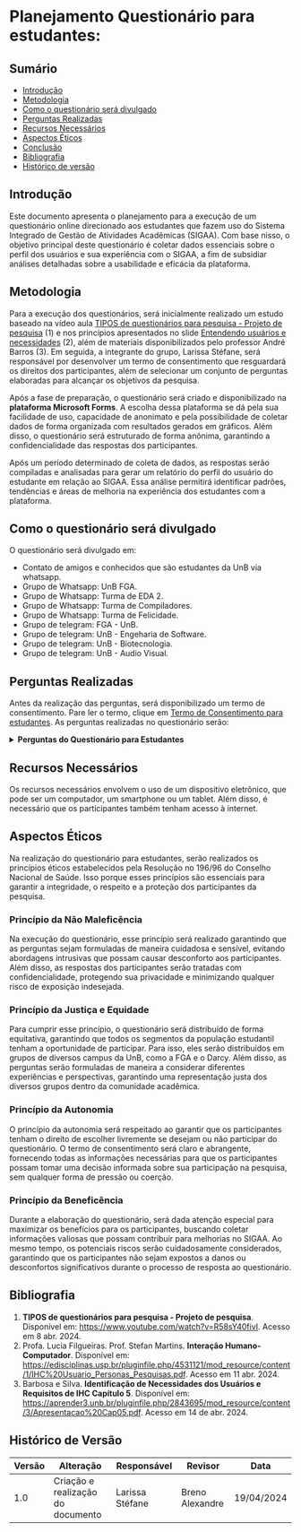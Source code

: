 # Planejamento Questionário para estudantes:

## Sumário

* [Introdução](#Introdução)
* [Metodologia](#Metodologia)
* [Como o questionário será divulgado](#Como-o-questionário-será-divulgado)
* [Perguntas Realizadas](#Perguntas-Realizadas)
* [Recursos Necessários](#Recursos-Necessários)
* [Aspectos Éticos](#Aspectos-Éticos)
* [Conclusão](#Conclusão)
* [Bibliografia](#Bibliografia)
* [Histórico de versão](#Histórico-de-versão)

## Introdução

Este documento apresenta o planejamento para a execução de um questionário online direcionado aos estudantes que fazem uso do Sistema Integrado de Gestão de Atividades Acadêmicas (SIGAA). Com base nisso, o objetivo principal deste questionário é coletar dados essenciais sobre o perfil dos usuários e sua experiência com o SIGAA, a fim de subsidiar análises detalhadas sobre a usabilidade e eficácia da plataforma.

## Metodologia
Para a execução dos questionários, será inicialmente realizado um estudo baseado na vídeo aula [TIPOS de questionários para pesquisa - Projeto de pesquisa](https://www.youtube.com/watch?v=R58sY40fivI) (1) e nos princípios apresentados no slide [Entendendo usuários e necessidades](https://edisciplinas.usp.br/pluginfile.php/4531121/mod_resource/content/1/IHC%20Usuario_Personas_Pesquisas.pdf) (2), além de materiais disponibilizados pelo professor André Barros (3). Em seguida, a integrante do grupo, Larissa Stéfane, será responsável por desenvolver um termo de consentimento que resguardará os direitos dos participantes, além de selecionar um conjunto de perguntas elaboradas para alcançar os objetivos da pesquisa.

Após a fase de preparação, o questionário será criado e disponibilizado na **plataforma Microsoft Forms**. A escolha dessa plataforma se dá pela sua facilidade de uso, capacidade de anonimato e pela possibilidade de coletar dados de forma organizada com resultados gerados em gráficos. Além disso, o questionário será estruturado de forma anônima, garantindo a confidencialidade das respostas dos participantes.

Após um período determinado de coleta de dados, as respostas serão compiladas e analisadas para gerar um relatório do perfil do usuário do estudante em relação ao SIGAA. Essa análise permitirá identificar padrões, tendências e áreas de melhoria na experiência dos estudantes com a plataforma.

## Como o questionário será divulgado

O questionário será divulgado em:

- Contato de amigos e conhecidos que são estudantes da UnB via whatsapp.
- Grupo de Whatsapp: UnB FGA.
- Grupo de Whatsapp: Turma de EDA 2.
- Grupo de Whatsapp: Turma de Compiladores.
- Grupo de Whatsapp: Turma de Felicidade.
- Grupo de telegram: FGA - UnB.
- Grupo de telegram: UnB - Engeharia de Software.
- Grupo de telegram: UnB - Biotecnologia.
- Grupo de telegram: UnB - Audio Visual.

## Perguntas Realizadas
Antes da realização das perguntas, será disponibilizado um termo de consentimento. Pare ler o termo, clique em [Termo de Consentimento para estudantes](PerfilUsuario/Estudantes/Questionarios/termoCosentimento.md).
As perguntas realizadas no questionário serão:

<details>
  <summary size="20"><b> Perguntas do Questionário para Estudantes </b></summary> 
  
1. **Qual é a sua faixa etária?**
- Menos de 18 anos
- 18-25 anos
- 26-35 anos
- 36-45 anos
- 46-65 anos
- Mais de 65 anos

2. **Qual é o seu gênero?**

- Feminino
- Masculino
- Não binário / Outro
- Preferir não dizer

3. **Qual é o seu status acadêmico atual?**
- Graduando
- Graduado
- Pós-graduando (mestrado)
- Pós-graduando (doutorado)
  
4. **Quais são as suas principais metas acadêmicas?**
- Obter um diploma
- Adquirir novas habilidades
- Fazer conexões profissionais
- Contribuir para a comunidade acadêmica
- Não sei/não quero responder
- Outro

5. **Qual é a sua etnia?**
- Negra
- Branca/Caucasiana
- Parda
- Asiática
- Indígena
- Prefiro não informar

6. **Qual o seu status socioeconômico?**
- Classe Baixa
- Classe Média-Baixa
- Classe Média
- Classe Média Alta
- Classe Alta
- Alta Classe Alta
- Prefiro não informar

7. **Há quanto tempo você utiliza o SIGAA?**
- Menos de 1 ano
- De 1 a 2 anos
- De 2 a 4 anos

8. **Como você classifica a sua habilidade de leitura?**
- Excelente

- Boa
- Regular
- Ruim
- Muito Ruim
- Não sei/não quero responder
  
9. **Qual a sua preferência de aprendizado?**
- Visual
- Auditivo
- Prático
- Outro
- Não tenho preferência
- Não sei/não quero responder
  
10. **Qual o seu nível de alfabetismo computacional? (Suas habilidades com informática)**
- Avançado
- Intermediário
- Básico
- Muito Básico
- Nenhum
- Não sei/não quero responder
  
11. **Como você classifica a sua experiência com jargões acadêmicos e técnicos?**
- Muito baixa
- Baixa
- Média
- Alta
- Muito Alta

12. **Você julga necessário ter o auxílio de algum manual para acessar as funcionalidades do SIGAA?**
- Sim
- Não
- Não sei informar

13. **Você cursou outros cursos em outras instituições além da UnB? Se sim, escreva no espaço:**
- Não
- Outro

14. **Além do SIGAA, você tem ou teve familiaridade com outros sistemas acadêmicos?**
- Sim, tenho (tive) familiaridade
- Pouca familiaridade
- Não tenho (tive) familiaridade
- Não sei/não quero responder

15. **Em relação à disposição para explorar novas tecnologias, você está:**
- Muito disposto
- Disposto
- Neutro
- Pouco disposto
- Não disposto
- Não sei/não quero responder
  
16. **Com que frequência você acessa o SIGAA?**
- Diariamente
- Semanalmente
- Mensalmente
- Raramente

17. **Qual dispositivo você mais utiliza para acessar o SIGAA?**
- Computador desktop
- Computador portátil/notebook
- Smartphone (Android)
- Smartphone (iOS)
- Tablet
- Outro

18. **Qual é o principal motivo para acessar o SIGAA?**
- Verificar notas e desempenho acadêmico
- Acompanhar calendário acadêmico
- Realizar matrículas e inscrições
- Acessar conteúdo ou lembretes de disciplinas
- Interagir com colegas
- Monitorar as turmas que participo
- Preencher ou adicionar dados/informações
- Acessar meus dados
- Acessar minhas atividades
- Outro

19. **Como você avalia a usabilidade do SIGAA?**
- Muito fácil de usar
- Fácil de usar
- Neutro
- Difícil de usar
- Muito difícil de usar

20. **Com que frequência você utiliza as funcionalidades de comunicação do SIGAA (mensagens, fóruns, etc.)?**

- Diariamente
- Semanalmente
- Mensalmente
- Raramente
- Nunca utilizei

21. **Qual é o seu nível de satisfação geral com o SIGAA?**
- Muito satisfeito(a)
- Satisfeito(a)
- Neutro
- Insatisfeito(a)
- Muito insatisfeito(a)
  
22. **Você utiliza outras plataformas ou sistemas semelhantes ao SIGAA?**
- Sim, frequentemente
- Sim, ocasionalmente
- Não, apenas o SIGAA
  
23. **Você considera que o SIGAA facilita o acesso a informações acadêmicas e administrativas?**
- Sim, muito
- Sim, em certa medida
- Neutro
- Não, dificulta o acesso
  
24. **Como você classificaria a qualidade das informações disponibilizadas no SIGAA?**
- Excelente
- Boa
- Regular
- Ruim
- Péssima

25. **Qual é o principal benefício que você enxerga no uso do SIGAA?**
- Facilidade de acesso a informações
- Melhora na organização acadêmica
- Maior interação com colegas e professores
- Agilidade nos processos acadêmicos
- Outro

26. **Em sua opinião, a organização das informações no SIGAA é:**
- Muito clara e intuitiva
- Clara, mas poderia ser melhor
- Neutra, nem boa nem ruim
- Confusa, mas utilizável
- Muito confusa e desorganizada
  
27. **Você acha que as informações apresentadas no SIGAA são suficientemente detalhadas e abrangentes?**
- Não, as informações são confusas e difíceis de entender
- Não, as informações são insuficientes e superficiais
- Neutra, nem suficiente nem insuficiente
- Sim, mas poderiam ser mais detalhadas em alguns casos
- Sim, as informações são detalhadas e abrangentes
  
28. **O design visual do SIGAA é:**
- Muito desatualizado e pouco atraente
- Pouco atraente, mas funcional
- Neutro, nem bom nem ruim
- Atraente, mas poderia ser melhorado
- Muito atraente e moderno

29. **Como você avalia a acessibilidade do SIGAA para usuários com necessidades especiais (por exemplo, usuários com
deficiência visual)?**
- Muito inacessível, não oferece recursos adequados de acessibilidade
- Inacessível em algumas áreas, mas com potencial de melhoria
- Neutra, nem acessível nem inacessível
- Acessível na maioria das vezes
- Muito acessível, oferece recursos adequados de acessibilidade
  
30. **Quão fácil é encontrar as funcionalidades específicas que você precisa no SIGAA?**
- Muito difícil, muitas vezes não encontro o que procuro
- Difícil, leva tempo para encontrar
- Neutra, nem fácil nem difícil
- Fácil na maioria das vezes
- Muito fácil, sempre encontro rapidamente
  
31. **Em quais linguas você consegue se comunicar?**
- Português
- Inglês
- Espanhol
- Francês
- Outro - Adicionar nova

</details>

## Recursos Necessários
Os recursos necessários envolvem o uso de um dispositivo eletrônico, que pode ser um computador, um smartphone ou um tablet. Além disso, é necessário que os participantes também tenham acesso à internet.

## Aspectos Éticos
Na realização do questionário para estudantes, serão realizados os princípios éticos estabelecidos pela Resolução no 196/96 do Conselho Nacional de Saúde. Isso porque esses princípios são essenciais para garantir a integridade, o respeito e a
proteção dos participantes da pesquisa.

### Princípio da Não Maleficência

Na execução do questionário, esse princípio será realizado garantindo que as perguntas sejam formuladas de maneira cuidadosa e sensível, evitando abordagens intrusivas que possam causar desconforto aos participantes. Além disso, as respostas dos participantes serão tratadas com confidencialidade, protegendo sua privacidade e minimizando qualquer risco de exposição indesejada.

### Princípio da Justiça e Equidade

Para cumprir esse princípio, o questionário será distribuído de forma equitativa, garantindo que todos os segmentos da população estudantil tenham a oportunidade de participar. Para isso, eles serão distribuídos em grupos de diversos campus da UnB, como a FGA e o Darcy. Além disso, as perguntas serão formuladas de maneira a considerar diferentes experiências e perspectivas, garantindo uma representação justa dos diversos grupos dentro da comunidade acadêmica.

### Princípio da Autonomia
O princípio da autonomia será respeitado ao garantir que os participantes tenham o direito de escolher livremente se desejam ou não participar do questionário. O termo de consentimento será claro e abrangente, fornecendo todas as informações necessárias para que os participantes possam tomar uma decisão informada sobre sua participação na pesquisa, sem qualquer forma de pressão ou coerção.

### Princípio da Beneficência

Durante a elaboração do questionário, será dada atenção especial para maximizar os benefícios para os participantes, buscando coletar informações valiosas que possam contribuir para melhorias no SIGAA. Ao mesmo tempo, os potenciais riscos serão cuidadosamente considerados, garantindo que os participantes não sejam expostos a danos ou desconfortos significativos durante o processo de resposta ao questionário.

## Bibliografia
1. **TIPOS de questionários para pesquisa - Projeto de pesquisa**. Disponível em: <https://www.youtube.com/watch?v=R58sY40fivI>. Acesso em 8 abr. 2024.
2. Profa. Lucia Filgueiras. Prof. Stefan Martins. **Interação Humano-Computador**. Disponível em: <https://edisciplinas.usp.br/pluginfile.php/4531121/mod_resource/content/1/IHC%20Usuario_Personas_Pesquisas.pdf>. Acesso em 11 abr. 2024.
3. Barbosa e Silva. **Identificação de Necessidades dos Usuários e Requisitos de IHC Capítulo 5**. Disponível em: <https://aprender3.unb.br/pluginfile.php/2843695/mod_resource/content/3/Apresentacao%20Cap05.pdf>. Acesso em 14 de abr. 2024.
## Histórico de Versão
| Versão | Alteração | Responsável | Revisor | Data |
| - | - | - | - | - |
| 1.0 | Criação e realização do documento | Larissa Stéfane | Breno Alexandre | 19/04/2024 |
